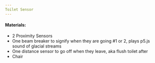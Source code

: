 ```yaml
---
Toilet Sensor
---
```

 
#### Materials:
- 2 Proximity Sensors
- One beam breaker to signify when they are going #1 or 2, plays p5.js sound of glacial streams
- One distance sensor to go off when they leave, aka flush toilet after
- Chair




